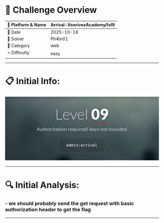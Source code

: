 #  📌 Challenge Overview

| 🧩 Platform & Name | Arrival-VoorivexAcademy/lvl9 |
| ------------------- | ------------------------------- |
| 📅 Date             | 2025-10-18 |
| 👾 Solver           | Ph4tn01 |
| 🔰 Category         | web |
| ⭐ Difficulty        | easy |

---

# 📋 Initial Info:

### ![img](./imgs/lvl9.png)

---

# 🔍 Initial Analysis:

### - we should probably send the get request with basic authorization header to get the flag

---

